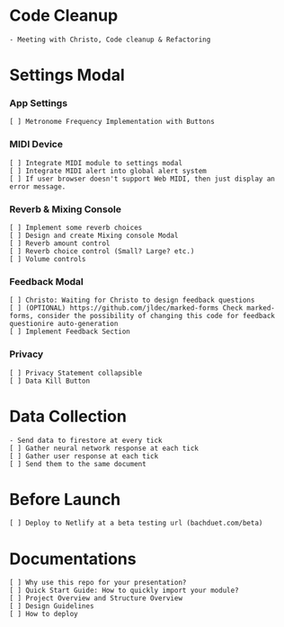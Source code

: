 # Code Cleanup
    - Meeting with Christo, Code cleanup & Refactoring
  
# Settings Modal
### App Settings
    [ ] Metronome Frequency Implementation with Buttons
### MIDI Device
    [ ] Integrate MIDI module to settings modal
    [ ] Integrate MIDI alert into global alert system
    [ ] If user browser doesn't support Web MIDI, then just display an error message.
### Reverb & Mixing Console
    [ ] Implement some reverb choices
    [ ] Design and create Mixing console Modal
    [ ] Reverb amount control
    [ ] Reverb choice control (Small? Large? etc.)
    [ ] Volume controls
### Feedback Modal
    [ ] Christo: Waiting for Christo to design feedback questions
    [ ] (OPTIONAL) https://github.com/jldec/marked-forms Check marked-forms, consider the possibility of changing this code for feedback questionire auto-generation
    [ ] Implement Feedback Section
### Privacy
    [ ] Privacy Statement collapsible
    [ ] Data Kill Button

# Data Collection
    - Send data to firestore at every tick
    [ ] Gather neural network response at each tick
    [ ] Gather user response at each tick
    [ ] Send them to the same document

# Before Launch
    [ ] Deploy to Netlify at a beta testing url (bachduet.com/beta)

# Documentations
    [ ] Why use this repo for your presentation?
    [ ] Quick Start Guide: How to quickly import your module?
    [ ] Project Overview and Structure Overview
    [ ] Design Guidelines
    [ ] How to deploy